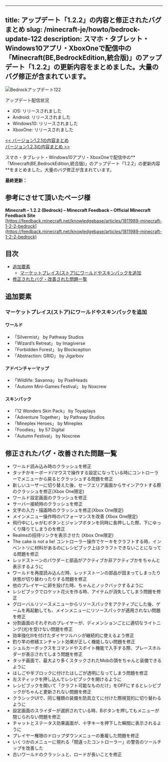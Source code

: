 
---
title: アップデート「1.2.2」の内容と修正されたバグまとめ
slug: /minecraft-je/howto/bedrock-update-122
description: スマホ・タブレット・Windows10アプリ・XboxOneで配信中の「Minecraft(BE,BedrockEdition,統合版)」のアップデート「1.2.2」の更新内容をまとめました。大量のバグ修正が含まれています。
---

![Bedrockアップデート122](https://cdn-ak.f.st-hatena.com/images/fotolife/s/sasigume/20210208/20210208090315.png)

アップデート配信状況

*   iOS: リリースされました
*   Android: リリースされました
*   Windows10: リリースされました
*   XboxOne: リリースされました

[<< バージョン1.2.1の内容まとめ](https://www.napoan.com/bedrock-update-121/)  
[バージョン1.2.3の内容まとめ >>](https://www.napoan.com/bedrock-update-123/)

スマホ・タブレット・Windows10アプリ・XboxOneで配信中の**「Minecraft(BE,BedrockEdition,統合版)」のアップデート「1.2.2」の更新内容**をまとめました。大量のバグ修正が含まれています。

**最終更新：**

## 参考にさせて頂いたページ様

**Minecraft – 1.2.2 (Bedrock) – Minecraft Feedback – Official Minecraft Feedback Site**  
[https://feedback.minecraft.net/knowledgebase/articles/1811989-minecraft-1-2-2-bedrock](https://feedback.minecraft.net/knowledgebase/articles/1811989-minecraft-1-2-2-bedrock)

## 目次

*   [追加要素](#addition)
    *   [マーケットプレイス(ストア)にワールドやスキンパックを追加](#store)
*   [修正されたバグ・改善された問題一覧](#bugfixes)

## 追加要素

### マーケットプレイス(ストア)にワールドやスキンパックを追加

#### ワールド

*   「Silvermist」 by Pathway Studios
*   「Wizard’s Retreat」 by Imagiverse
*   「Forbidden Forest」 by Blockception
*   「Abstraction: GRID」 by Jigarbov

#### アドベンチャーマップ

*   「Wildlife: Savanna」 by PixelHeads
*   「Autumn Mini-Games Festival」 by Noxcrew

#### スキンパック

*   「12 Wonders Skin Pack」 by Toyaplays
*   「Adventure Together」 by Pathway Studios
*   「Mineplex Heroes」 by Mineplex
*   「Foodies」 by 57 Digital
*   「Autumn Festival」 by Noxcrew

## 修正されたバグ・改善された問題一覧

*   ワールド読み込み時のクラッシュを修正
*   タッチかキーボード/マウスで操作する設定になっている時にコントローラーでメニューから戻るとクラッシュする問題を修正
*   新しいユーザーに切り替えた後、セーフエリア画面からサインアウトする際のクラッシュを修正(Xbox One限定)
*   ワールド設定画面のクラッシュを修正
*   サーバー接続時のクラッシュを修正
*   文字の入力・描画時のクラッシュを修正(Xbox One限定)
*   メインメニュー操作時のパフォーマンスを改善 (Xbox One限定)
*   飛行中にしゃがむボタンとジャンプボタンを同時に長押しした際、下にゆっくり降りてしまうのを修正
*   Realmsの招待リンクを表示させた (Xbox One限定)
*   The cake is not a lie! コントローラー操作でケーキをクラフトする時、インベントリに材料があるのにレシピブック上はクラフトできないことになってる問題を修正
*   レッドストーンのパウダーと部品がアクティブか非アクティブかをちゃんと表示するように
*   ワールドを再度読み込んだ時、レッドストーンの部品が固まってしまったり状態が切り替わったりする問題を修正
*   他のプレイヤーに卵を投げた時、ちゃんとノックバックするように
*   レシピブックでロケット花火を作る時、アイテムが消失してしまう問題を修正
*   グローバルリソースメニューからリソースパックをアクティブにした後、ゲームを再起動しても、メインメニューにリソースパックが適用されない問題を修正
*   分割画面のそれぞれのプレイヤーが、ディメンションごとに適切なライトニング(光)を受けない問題を修正
*   効率強化IIIを付けたダイヤツルハシが継続的に使えるよう修正
*   釣り竿の修繕エンチャント効果が正しく機能しない問題を修正
*   シュルカーボックスをコマンドやスポイト機能で入手する際、プレースホルダーが表示されてしまう問題を修正
*   タッチ画面で、最大より多くスタックされたMobの頭をちゃんと装備できるように
*   はしごや半ブロックに付けたはしごが透明になってしまう問題を修正
*   左スティックを押し込んでレシピブックを開けるように
*   レシピブックを開いて「クラフト可能なものだけ」をOFFにするとレシピブックがちゃんと更新されない問題を修正
*   クラシックUIで、同じ種類の装備を防具立てに付けた際視覚的に切り替わるように
*   設定画面のスライダーが選択されている時、Bボタンを押してもメニューが閉じられない問題を修正
*   チャットとステータス効果画面が、十字キーを押下した瞬間に表示されるように
*   プレイヤー権限のドロップダウンメニューの重複した問題を修正
*   いくつかのメニューに現れる「間違ったコントローラー」の警告のツールチップを改善した
*   古いワールドのクラッシュと、ロードが長いことを修正
